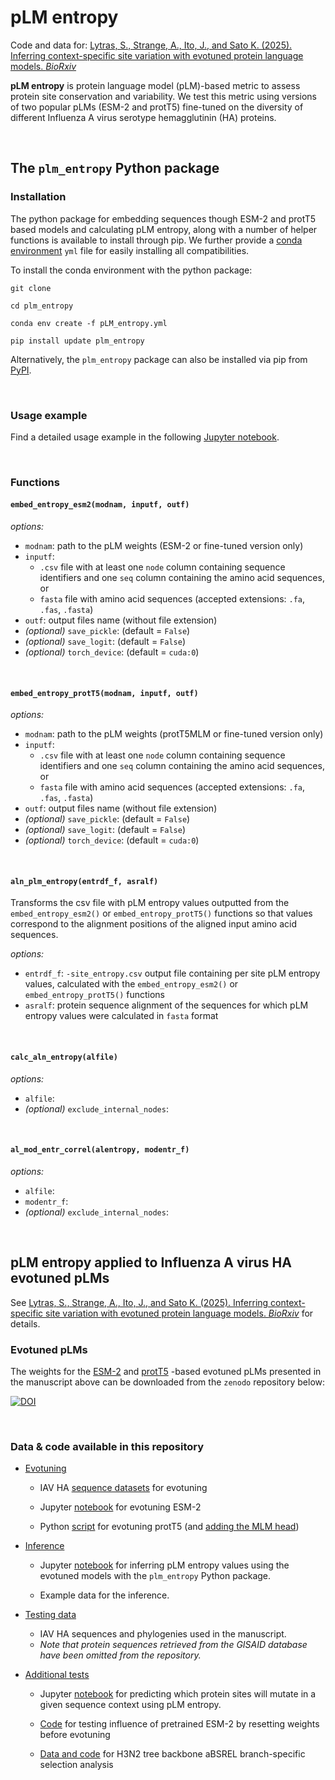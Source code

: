 # pLM entropy

Code and data for: [Lytras, S., Strange, A., Ito, J., and Sato K. (2025).
Inferring context-specific site variation with evotuned protein language models. *BioRxiv*](https://www.biorxiv.org/content/10.1101/2025.02.19.639211v2)


**pLM entropy** is protein language model (pLM)-based metric to assess protein site conservation and variability.
We test this metric using versions of two popular pLMs (ESM-2 and protT5) fine-tuned on the diversity of different
Influenza A virus serotype hemagglutinin (HA) proteins.

<br>


## The `plm_entropy` Python package


### Installation

The python package for embedding sequences though ESM-2 and protT5 based models and calculating pLM entropy,
along with a number of helper functions is available to install through pip.
We further provide a [conda environment](plm_entropy_env.yml) `yml` file
for easily installing all compatibilities.

To install the conda environment with the python package:


```
git clone

cd plm_entropy

conda env create -f pLM_entropy.yml

pip install update plm_entropy

```

Alternatively, the `plm_entropy` package can also be installed via pip from [PyPI](https://pypi.org/project/plm_entropy/).

<br>

### Usage example

Find a detailed usage example in the following [Jupyter notebook](IAV_HA_pLMs/inference/pLMentropy_inference_example.ipynb).


<br>


### Functions


#### `embed_entropy_esm2(modnam, inputf, outf)`

*options:*

- `modnam`: path to the pLM weights (ESM-2 or fine-tuned version only)
- `inputf`:
	- `.csv` file with at least one `node` column containing sequence identifiers and one `seq` column containing the amino acid sequences, or
	- `fasta` file with amino acid sequences (accepted extensions: `.fa`, `.fas`, `.fasta`)
- `outf`: output files name (without file extension)
- *(optional)* `save_pickle`: (default = `False`)
- *(optional)* `save_logit`: (default = `False`)
- *(optional)* `torch_device`: (default = `cuda:0`)



<br>

#### `embed_entropy_protT5(modnam, inputf, outf)`

*options:*

- `modnam`: path to the pLM weights (protT5MLM or fine-tuned version only)
- `inputf`:
	- `.csv` file with at least one `node` column containing sequence identifiers and one `seq` column containing the amino acid sequences, or
	- `fasta` file with amino acid sequences (accepted extensions: `.fa`, `.fas`, `.fasta`)
- `outf`: output files name (without file extension)
- *(optional)* `save_pickle`: (default = `False`)
- *(optional)* `save_logit`: (default = `False`)
- *(optional)* `torch_device`: (default = `cuda:0`)

<br>

#### `aln_plm_entropy(entrdf_f, asralf)`

Transforms the csv file with pLM entropy values outputted from the `embed_entropy_esm2()` or `embed_entropy_protT5()` functions
so that values correspond to the alignment positions of the aligned input amino acid sequences.

*options:*

- `entrdf_f`: `-site_entropy.csv` output file containing per site pLM entropy values, calculated with the `embed_entropy_esm2()` or `embed_entropy_protT5()` functions
- `asralf`: protein sequence alignment of the sequences for which pLM entropy values were calculated in `fasta` format

<br>


#### `calc_aln_entropy(alfile)`

*options:*

- `alfile`: 
- *(optional)* `exclude_internal_nodes`:

<br>


#### `al_mod_entr_correl(alentropy, modentr_f)`

*options:*

- `alfile`: 
- `modentr_f`:
- *(optional)* `exclude_internal_nodes`:

<br>



## pLM entropy applied to Influenza A virus HA evotuned pLMs

See [Lytras, S., Strange, A., Ito, J., and Sato K. (2025).
Inferring context-specific site variation with evotuned protein language models. *BioRxiv*](https://www.biorxiv.org/content/10.1101/2025.02.19.639211v2) for details.


### Evotuned pLMs

The weights for the [ESM-2](https://huggingface.co/facebook/esm2_t33_650M_UR50D) and [protT5](https://huggingface.co/Rostlab/prot_t5_xl_uniref50) -based evotuned pLMs presented in the manuscript above can be downloaded from the `zenodo` repository below:

[![DOI](https://zenodo.org/badge/DOI/10.5281/zenodo.14891551.svg)](https://doi.org/10.5281/zenodo.14891551)


<br>

### Data & code available in this repository

- [Evotuning](IAV_HA_pLMs/evotuning)
	
	- IAV HA [sequence datasets](IAV_HA_pLMs/evotuning/training_data) for evotuning
	
	- Jupyter [notebook](IAV_HA_pLMs/evotuning/evotune_ESM2.ipynb) for evotuning ESM-2
	
	- Python [script](IAV_HA_pLMs/evotuning/evotune_T5EncoderMLM.py) for evotuning protT5 (and [adding the MLM head](IAV_HA_pLMs/evotuning/T5EncoderMLM_Freezing_UniRef_constant_20241106.py))
	
- [Inference](IAV_HA_pLMs/inference) 

	- Jupyter [notebook](IAV_HA_pLMs/inference/pLMentropy_inference_example.ipynb) for inferring pLM entropy values using the evotuned models with the `plm_entropy` Python package.
	
	- Example data for the inference.
	
- [Testing data](IAV_HA_pLMs/testing_data) 

	- IAV HA sequences and phylogenies used in the manuscript.
	- *Note that protein sequences retrieved from the GISAID database have been omitted from the repository.*


- [Additional tests](IAV_HA_pLMs/additional)

	- Jupyter [notebook](IAV_HA_pLMs/additional/tree_prediction.ipynb) for predicting which protein sites will mutate in a given sequence context using pLM entropy.
	
	- [Code](IAV_HA_pLMs/additional/reset_weights) for testing influence of pretrained ESM-2 by resetting weights before evotuning
	
	- [Data and code](IAV_HA_pLMs/additional/dnds_comparison) for H3N2 tree backbone aBSREL branch-specific selection analysis
